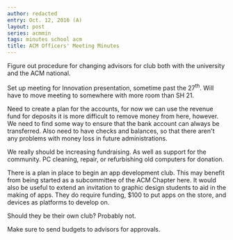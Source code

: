 ```yaml
---
author: redacted
entry: Oct. 12, 2016 (A)
layout: post
series: acmmin
tags: minutes school acm
title: ACM Officers' Meeting Minutes
---
```


Figure out procedure for changing advisors for club both with the university and
the ACM national.

Set up meeting for Innovation presentation, sometime past the 27<sup>th</sup>.
Will have to move meeting to somewhere with more room than SH 21.

Need to create a plan for the accounts, for now we can use the revenue fund for
deposits it is more difficult to remove money from here, however. We need to
find some way to ensure that the bank account can always be transferred. Also
need to have checks and balances, so that there aren't any problems with money
loss in future administrations.

We really should be increasing fundraising. As well as support for the
community. PC cleaning, repair, or refurbishing old computers for donation.

There is a plan in place to begin an app development club. This may benefit from
being started as a subcommittee of the ACM Chapter here. It would also be useful
to extend an invitation to graphic design students to aid in the making of apps.
They do require funding, $100 to put apps on the store, and devices as platforms
to develop on.

Should they be their own club? Probably not.

Make sure to send budgets to advisors for approvals.
